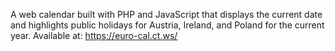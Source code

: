 A web calendar built with PHP and JavaScript that displays the current date and highlights public holidays for Austria, Ireland, and Poland for the current year.
Available at: https://euro-cal.ct.ws/
